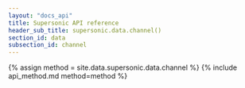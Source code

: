 ```yaml
---
layout: "docs_api"
title: Supersonic API reference
header_sub_title: supersonic.data.channel()
section_id: data
subsection_id: channel
---
```


{% assign method = site.data.supersonic.data.channel %}
{% include api_method.md method=method %}
